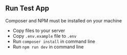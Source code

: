 ## Run Test App

Composer and NPM must be installed on your machine

- Copy files to your server
- Copy <code>.env.example</code> file to <code>.env</code>
- Run <code>composer install</code> in command line
- Run <code>npm run dev</code> in command line

